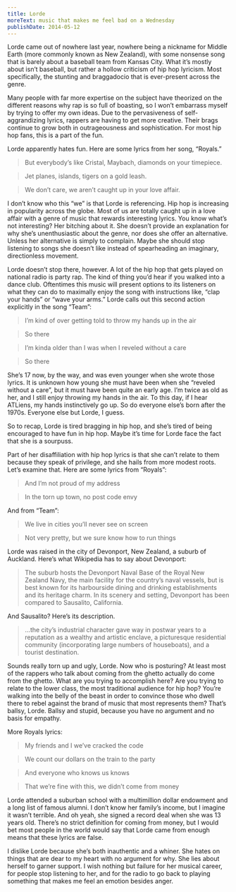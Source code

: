 ```yaml
---
title: Lorde
moreText: music that makes me feel bad on a Wednesday
publishDate: 2014-05-12
---
```

Lorde came out of nowhere last year, nowhere being a nickname for Middle Earth (more commonly known as New Zealand), with some nonsense song that is barely about a baseball team from Kansas City. What it’s mostly about isn’t baseball, but rather a hollow criticism of hip hop lyricism. Most specifically, the stunting and braggadocio that is ever-present across the genre.

Many people with far more expertise on the subject have theorized on the different reasons why rap is so full of boasting, so I won’t embarrass myself by trying to offer my own ideas. Due to the pervasiveness of self-aggrandizing lyrics, rappers are having to get more creative. Their brags continue to grow both in outrageousness and sophistication. For most hip hop fans, this is a part of the fun.

Lorde apparently hates fun. Here are some lyrics from her song, “Royals.”

>But everybody’s like Cristal, Maybach, diamonds on your timepiece.

>Jet planes, islands, tigers on a gold leash.

>We don’t care, we aren’t caught up in your love affair.

I don’t know who this “we” is that Lorde is referencing. Hip hop is increasing in popularity across the globe. Most of us are totally caught up in a love affair with a genre of music that rewards interesting lyrics. You know what’s not interesting? Her bitching about it. She doesn’t provide an explanation for why she’s unenthusiastic about the genre, nor does she offer an alternative. Unless her alternative is simply to complain. Maybe she should stop listening to songs she doesn’t like instead of spearheading an imaginary, directionless movement.

Lorde doesn’t stop there, however. A lot of the hip hop that gets played on national radio is party rap. The kind of thing you’d hear if you walked into a dance club. Oftentimes this music will present options to its listeners on what they can do to maximally enjoy the song with instructions like, “clap your hands” or “wave your arms.” Lorde calls out this second action explicitly in the song “Team”:

>I’m kind of over getting told to throw my hands up in the air

>So there

>I’m kinda older than I was when I reveled without a care

>So there

She’s 17 now, by the way, and was even younger when she wrote those lyrics. It is unknown how young she must have been when she “reveled without a care”, but it must have been quite an early age. I’m twice as old as her, and I still enjoy throwing my hands in the air. To this day, if I hear ATLiens, my hands instinctively go up. So do everyone else’s born after the 1970s. Everyone else but Lorde, I guess.

So to recap, Lorde is tired bragging in hip hop, and she’s tired of being encouraged to have fun in hip hop. Maybe it’s time for Lorde face the fact that she is a sourpuss.

Part of her disaffiliation with hip hop lyrics is that she can’t relate to them because they speak of privilege, and she hails from more modest roots. Let’s examine that. Here are some lyrics from “Royals”:

>And I’m not proud of my address

>In the torn up town, no post code envy

And from “Team”:

>We live in cities you’ll never see on screen

>Not very pretty, but we sure know how to run things

Lorde was raised in the city of Devonport, New Zealand, a suburb of Auckland. Here’s what Wikipedia has to say about Devonport:

>The suburb hosts the Devonport Naval Base of the Royal New Zealand Navy, the main facility for the country’s naval vessels, but is best known for its harbourside dining and drinking establishments and its heritage charm. In its scenery and setting, Devonport has been compared to Sausalito, California.

And Sausalito? Here’s its description.

>…the city’s industrial character gave way in postwar years to a reputation as a wealthy and artistic enclave, a picturesque residential community (incorporating large numbers of houseboats), and a tourist destination.

Sounds really torn up and ugly, Lorde. Now who is posturing? At least most of the rappers who talk about coming from the ghetto actually do come from the ghetto. What are you trying to accomplish here? Are you trying to relate to the lower class, the most traditional audience for hip hop? You’re walking into the belly of the beast in order to convince those who dwell there to rebel against the brand of music that most represents them? That’s ballsy, Lorde. Ballsy and stupid, because you have no argument and no basis for empathy.

More Royals lyrics:

>My friends and I we’ve cracked the code

>We count our dollars on the train to the party

>And everyone who knows us knows

>That we’re fine with this, we didn’t come from money

Lorde attended a suburban school with a multimillion dollar endowment and a long list of famous alumni. I don’t know her family’s income, but I imagine it wasn’t terrible. And oh yeah, she signed a record deal when she was 13 years old. There’s no strict definition for coming from money, but I would bet most people in the world would say that Lorde came from enough means that these lyrics are false.

I dislike Lorde because she’s both inauthentic and a whiner. She hates on things that are dear to my heart with no argument for why. She lies about herself to garner support. I wish nothing but failure for her musical career, for people stop listening to her, and for the radio to go back to playing something that makes me feel an emotion besides anger.